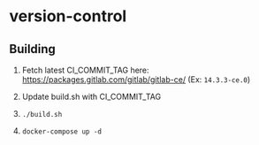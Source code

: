 # version-control

## Building

1. Fetch latest CI_COMMIT_TAG here: https://packages.gitlab.com/gitlab/gitlab-ce/ (Ex: `14.3.3-ce.0`)

1. Update build.sh with CI_COMMIT_TAG

1. `./build.sh`

1. `docker-compose up -d`
